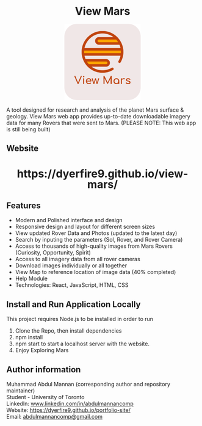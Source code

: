 <h1 align="center" style="font-size:28px; line-height:1"><b>View Mars</b></h1>

  <div align="center">
    <img alt="Icon" src="Promotional/logo-rounded.png" width="200px" style="borderRadius:5px">
  </div>

A tool designed for research and analysis of the planet Mars surface & geology. View Mars web app provides up-to-date downloadable imagery data for many Rovers that were sent to Mars. (PLEASE NOTE: This web app is still being built)

## Website
<h2 align="center" style="font-size:28px; line-height:1">
   https://dyerfire9.github.io/view-mars/
</h2>

## Features
- Modern and Polished interface and design
- Responsive design and layout for different screen sizes
- View updated Rover Data and Photos (updated to the latest day)
- Search by inputing the parameters (Sol, Rover, and Rover Camera)
- Access to thousands of high-quality images from Mars Rovers (Curiosity, Opportunity, Spirit)
- Access to all imagery data from all rover cameras
- Download images individually or all together
- View Map to reference location of image data (40% completed) 
- Help Module
- Technologies: React, JavaScript, HTML, CSS
## Install and Run Application Locally

This project requires Node.js to be installed in order to run

1. Clone the Repo, then install dependencies
2. npm install
3. npm start to start a localhost server with the website.
4. Enjoy Exploring Mars



## Author information
Muhammad Abdul Mannan (corresponding author and repository maintainer) <br />
Student - University of Toronto <br />
LinkedIn: www.linkedin.com/in/abdulmannancomp <br />
Website: https://dyerfire9.github.io/portfolio-site/ <br />
Email: abdulmannancomp@gmail.com <br />

